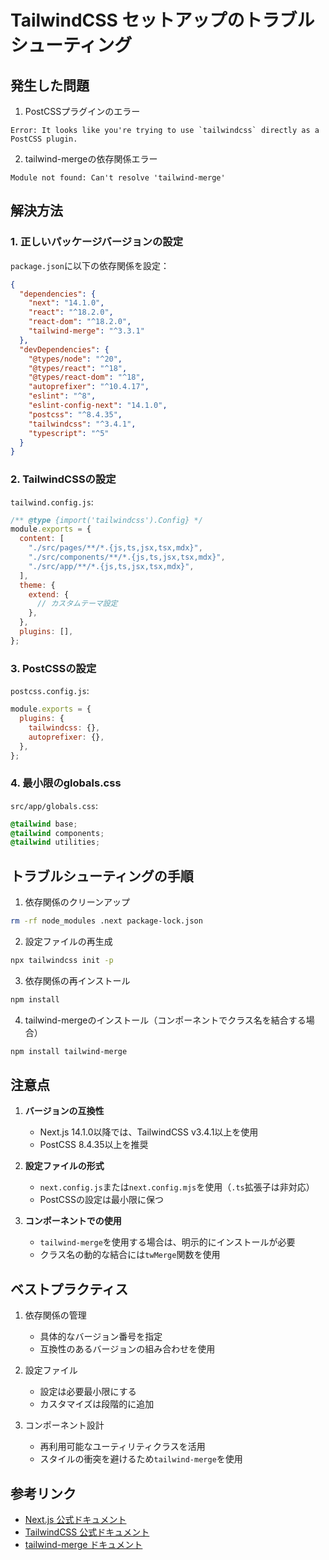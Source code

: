 # TailwindCSS セットアップのトラブルシューティング

## 発生した問題

1. PostCSSプラグインのエラー

```
Error: It looks like you're trying to use `tailwindcss` directly as a PostCSS plugin.
```

2. tailwind-mergeの依存関係エラー

```
Module not found: Can't resolve 'tailwind-merge'
```

## 解決方法

### 1. 正しいパッケージバージョンの設定

`package.json`に以下の依存関係を設定：

```json
{
  "dependencies": {
    "next": "14.1.0",
    "react": "^18.2.0",
    "react-dom": "^18.2.0",
    "tailwind-merge": "^3.3.1"
  },
  "devDependencies": {
    "@types/node": "^20",
    "@types/react": "^18",
    "@types/react-dom": "^18",
    "autoprefixer": "^10.4.17",
    "eslint": "^8",
    "eslint-config-next": "14.1.0",
    "postcss": "^8.4.35",
    "tailwindcss": "^3.4.1",
    "typescript": "^5"
  }
}
```

### 2. TailwindCSSの設定

`tailwind.config.js`:

```javascript
/** @type {import('tailwindcss').Config} */
module.exports = {
  content: [
    "./src/pages/**/*.{js,ts,jsx,tsx,mdx}",
    "./src/components/**/*.{js,ts,jsx,tsx,mdx}",
    "./src/app/**/*.{js,ts,jsx,tsx,mdx}",
  ],
  theme: {
    extend: {
      // カスタムテーマ設定
    },
  },
  plugins: [],
};
```

### 3. PostCSSの設定

`postcss.config.js`:

```javascript
module.exports = {
  plugins: {
    tailwindcss: {},
    autoprefixer: {},
  },
};
```

### 4. 最小限のglobals.css

`src/app/globals.css`:

```css
@tailwind base;
@tailwind components;
@tailwind utilities;
```

## トラブルシューティングの手順

1. 依存関係のクリーンアップ

```bash
rm -rf node_modules .next package-lock.json
```

2. 設定ファイルの再生成

```bash
npx tailwindcss init -p
```

3. 依存関係の再インストール

```bash
npm install
```

4. tailwind-mergeのインストール（コンポーネントでクラス名を結合する場合）

```bash
npm install tailwind-merge
```

## 注意点

1. **バージョンの互換性**

   - Next.js 14.1.0以降では、TailwindCSS v3.4.1以上を使用
   - PostCSS 8.4.35以上を推奨

2. **設定ファイルの形式**

   - `next.config.js`または`next.config.mjs`を使用（`.ts`拡張子は非対応）
   - PostCSSの設定は最小限に保つ

3. **コンポーネントでの使用**
   - `tailwind-merge`を使用する場合は、明示的にインストールが必要
   - クラス名の動的な結合には`twMerge`関数を使用

## ベストプラクティス

1. 依存関係の管理

   - 具体的なバージョン番号を指定
   - 互換性のあるバージョンの組み合わせを使用

2. 設定ファイル

   - 設定は必要最小限にする
   - カスタマイズは段階的に追加

3. コンポーネント設計
   - 再利用可能なユーティリティクラスを活用
   - スタイルの衝突を避けるため`tailwind-merge`を使用

## 参考リンク

- [Next.js 公式ドキュメント](https://nextjs.org/docs)
- [TailwindCSS 公式ドキュメント](https://tailwindcss.com/docs)
- [tailwind-merge ドキュメント](https://github.com/dcastil/tailwind-merge)
